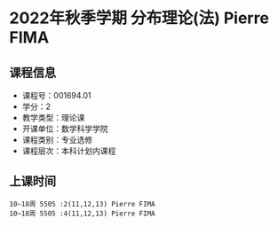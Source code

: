 # 2022年秋季学期 分布理论(法) Pierre FIMA






## 课程信息

- 课程号：001694.01
- 学分：2
- 教学类型：理论课
- 开课单位：数学科学学院
- 课程类别：专业选修
- 课程层次：本科计划内课程

## 上课时间

```
10~18周 5505 :2(11,12,13) Pierre FIMA
10~18周 5505 :4(11,12,13) Pierre FIMA
```

